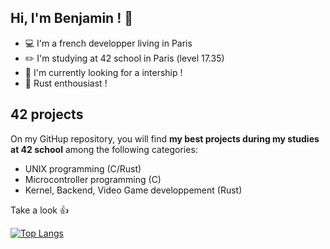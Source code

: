 ## Hi, I'm Benjamin ! 👋

- :computer: I'm a french developper living in Paris
- :pencil2: I'm studying at 42 school in Paris (level 17.35)
- :briefcase: I'm currently looking for a intership !  
- :crab: Rust enthousiast ! 

## 42 projects

On my GitHup repository, you will find **my best projects during my studies at 42 school** among the following categories:  

- UNIX programming (C/Rust)  
- Microcontroller programming (C)  
- Kernel, Backend, Video Game developpement (Rust)
  

Take a look :thumbsup:

[![Top Langs](https://github-readme-stats.vercel.app/api/top-langs/?username=bebosson&layout=compact)](https://github.com/anuraghazra/github-readme-stats)





<!--
**llefranc/llefranc** is a ✨ _special_ ✨ repository because its `README.md` (this file) appears on your GitHub profile.

Here are some ideas to get you started:

- 🔭 I’m currently working on ...
- 🌱 I’m currently learning ...
- 👯 I’m looking to collaborate on ...
- 🤔 I’m looking for help with ...
- 💬 Ask me about ...
- 📫 How to reach me: ...
- 😄 Pronouns: ...
- ⚡ Fun fact: ...
-->



<!--
**bebosson/bebosson** is a ✨ _special_ ✨ repository because its `README.md` (this file) appears on your GitHub profile.

Here are some ideas to get you started:

- 🔭 I’m currently working on ...
- 🌱 I’m currently learning ...
- 👯 I’m looking to collaborate on ...
- 🤔 I’m looking for help with ...
- 💬 Ask me about ...
- 📫 How to reach me: ...
- 😄 Pronouns: ...
- ⚡ Fun fact: ...
-->
